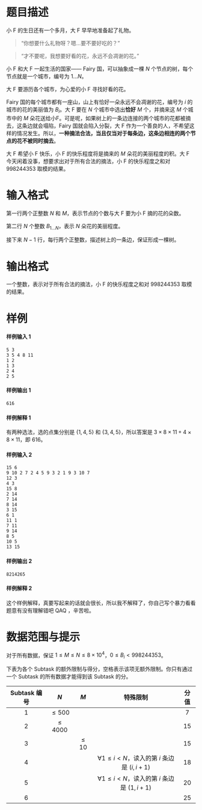 
# 题目描述

小 F 的生日还有一个多月，大 F 早早地准备起了礼物。

> “你想要什么礼物呀？嗯...要不要好吃的？”

> “才不要呢，我想要好看的花，永远不会凋谢的花。”

小 F 和大 F 一起生活的国家—— Fairy 国，可以抽象成一棵 $N$ 个节点的树，每个节点就是一个城市，编号为 $1\ldots N$。

大 F 要游历各个城市，为心爱的小 F 寻找好看的花。

Fairy 国的每个城市都有一座山，山上有恰好一朵永远不会凋谢的花，编号为 $i$ 的城市的花的美丽值为 $B_i$。大 F 要在 $N$ 个城市中选出**恰好** $M$ 个，并摘来这 $M$ 个城市中的 $M$ 朵花送给小F。可是呢，如果树上的一条边连接的两个城市的花都被摘去，这条边就会塌陷，Fairy 国就会陷入分裂，大 F 作为一个善良的人，不希望这样的情况发生。所以，**一种摘法合法，当且仅当对于每条边，这条边相连的两个节点的花不被同时摘去**。

大 F 希望小 F 快乐，小 F 的快乐程度将是摘来的 $M$ 朵花的美丽程度的积。大 F 今天闲着没事，想要求出对于所有合法的摘法，小 F 的快乐程度之和对
 $998244353$ 取模的结果。


# 输入格式

第一行两个正整数 $N$ 和 $M$，表示节点的个数与大 F 要为小 F 摘的花的朵数。

第二行 $N$ 个整数 $B_{1\ldots N}$，表示 $N$ 朵花的美丽程度。

接下来 $N-1$ 行，每行两个正整数，描述树上的一条边，保证形成一棵树。


# 输出格式

一个整数，表示对于所有合法的摘法，小 F 的快乐程度之和对 $998244353$ 取模的结果。


# 样例

#### 样例输入 1
```plain
5 3
3 5 4 8 11
1 2
1 3
2 4
2 5
```
#### 样例输出 1
```plain
616
```
#### 样例解释 1
有两种选法，选的点集分别是 $\{1,4,5\}$ 和 $\{3,4,5\}$，所以答案是 $3\times 8 \times 11 + 4 \times 8 \times 11$，即 $616$。
#### 样例输入 2
```plain
15 6
9 10 2 7 2 4 5 9 3 2 1 9 3 10 7
12 3
4 3
15 8
2 14
7 14
8 14
3 15
6 1
11 1
7 11
9 14
8 5
10 5
13 15
```
#### 样例输出 2
```plain
8214265
```
#### 样例解释 2
这个样例解释，真要写起来的话就会很长，所以我不解释了，你自己写个暴力看看题意有没有理解错吧 QAQ ，辛苦啦。


# 数据范围与提示

对于所有数据，保证 $1 \le M \le N \le 8 \times 10^4$，$0 \le B_i < 998244353$。

下表为各个 Subtask 的额外限制与得分，空格表示该项无额外限制。你只有通过一个 Subtask 的所有数据才能得到该 Subtask 的分。

| Subtask 编号 | $N$ | $M$ | 特殊限制 | 分值 |
| :-: | :-: | :-: | :-: | :-: |
| 1 | $\le 500$ | | | 7 |
| 2 | $\le 4000$ | | | 15 |
| 3 | | $\le 10$ | | 15 |
| 4 | | | $\forall 1\le i < N$，读入的第 $i$ 条边是 $(i,i+1)$ | 18 |
| 5 | | | $\forall 1\le i < N$，读入的第 $i$ 条边是 $(1,i+1)$ | 20 |
| 6 | | | | 25 |


